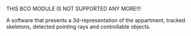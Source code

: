 THIS BCO MODULE IS NOT SUPPORTED ANY MORE!!!

A software that presents a 3d-representation of the appartment, tracked skeletons, detected pointing rays and controllable objects.
